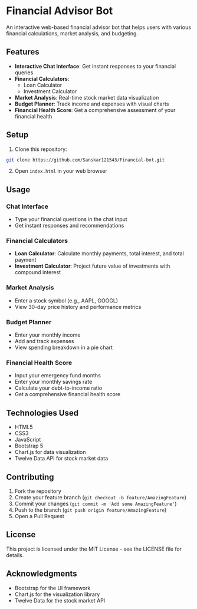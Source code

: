 # Financial Advisor Bot

An interactive web-based financial advisor bot that helps users with various financial calculations, market analysis, and budgeting.

## Features

- **Interactive Chat Interface**: Get instant responses to your financial queries
- **Financial Calculators**:
  - Loan Calculator
  - Investment Calculator
- **Market Analysis**: Real-time stock market data visualization
- **Budget Planner**: Track income and expenses with visual charts
- **Financial Health Score**: Get a comprehensive assessment of your financial health

## Setup

1. Clone this repository:
```bash
git clone https://github.com/Sanskar121543/Financial-bot.git
```

2. Open `index.html` in your web browser

## Usage

### Chat Interface
- Type your financial questions in the chat input
- Get instant responses and recommendations

### Financial Calculators
- **Loan Calculator**: Calculate monthly payments, total interest, and total payment
- **Investment Calculator**: Project future value of investments with compound interest

### Market Analysis
- Enter a stock symbol (e.g., AAPL, GOOGL)
- View 30-day price history and performance metrics

### Budget Planner
- Enter your monthly income
- Add and track expenses
- View spending breakdown in a pie chart

### Financial Health Score
- Input your emergency fund months
- Enter your monthly savings rate
- Calculate your debt-to-income ratio
- Get a comprehensive financial health score

## Technologies Used

- HTML5
- CSS3
- JavaScript
- Bootstrap 5
- Chart.js for data visualization
- Twelve Data API for stock market data

## Contributing

1. Fork the repository
2. Create your feature branch (`git checkout -b feature/AmazingFeature`)
3. Commit your changes (`git commit -m 'Add some AmazingFeature'`)
4. Push to the branch (`git push origin feature/AmazingFeature`)
5. Open a Pull Request

## License

This project is licensed under the MIT License - see the LICENSE file for details.

## Acknowledgments

- Bootstrap for the UI framework
- Chart.js for the visualization library
- Twelve Data for the stock market API 

